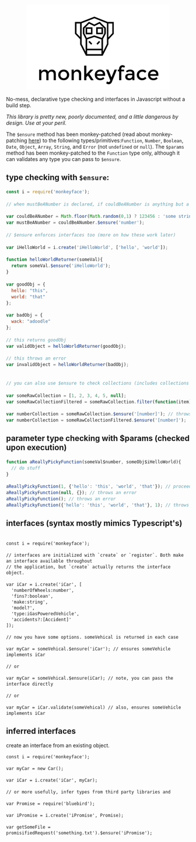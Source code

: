 <div style="text-align:center"><img src ="./assets/monkeyface-logo.png"/></div>

No-mess, declarative type checking and interfaces in Javascript without a build step. 

*This library is pretty new, poorly documented, and a little dangerous by design. Use at your peril.*

The `$ensure` method has been monkey-patched (read about monkey-patching [here](http://me.dt.in.th/page/JavaScript-override/))
to the following types/primitives:`Function`, `Number`, `Boolean`, `Date`, `Object`, `Array`, `String`, and `Error` (not 
`undefined` or `null`). The `$params` method has been monkey-patched to the `Function` type only, although it can validates 
any type you can pass to `$ensure`.

## type checking with `$ensure`:

```javascript
const i = require('monkeyface');

// when mustBeANumber is declared, if couldBeANumber is anything but a number, a (helpful) error is thrown

var couldBeANumber = Math.floor(Math.random(0,1) ? 123456 : 'some string';
var mustBeANumber = couldBeANumber.$ensure('number');

// $ensure enforces interfaces too (more on how these work later)

var iHelloWorld = i.create('iHelloWorld', ['hello', 'world']);

function helloWorldReturner(someVal){
  return someVal.$ensure('iHelloWorld');
}

var goodObj = {
  hello: "this", 
  world: "that"
};

var badObj = {
  wack: "adoodle"
};

// this returns goodObj
var validObject = helloWorldReturner(goodObj);

// this throws an error
var invalidObject = helloWorldReturner(badObj);


// you can also use $ensure to check collections (includes collections of all types)

var someRawCollection = [1, 2, 3, 4, 5, null];
var someRawCollectionFiltered = someRawCollection.filter(function(item){ return typeof item === 'number'});

var numberCollection = someRawCollection.$ensure('[number]'); // throws an error
var numberCollection = someRawCollectionFiltered.$ensure('[number]');

```

## parameter type checking with $params (checked upon execution)

```javascript
function aReallyPickyFunction(someVal$number, someObj$iHelloWorld){
  // do stuff
}

aReallyPickyFunction(1, {'hello': 'this', 'world', 'that'}); // proceeds as expected
aReallyPickyFunction(null, {}); // throws an error
aReallyPickyFunction(); // throws an error
aReallyPickyFunction({'hello': 'this', 'world', 'that'}, 1); // throws an error (args out of order)

```

## interfaces (syntax mostly mimics Typescript's)

```

const i = require('monkeyface');

// interfaces are initialized with `create` or `register`. Both make an interface available throughout
// the application, but `create` actually returns the interface object. 

var iCar = i.create('iCar', [
  'numberOfWheels:number', 
  'fins?:boolean', 
  'make:string', 
  'model?',
  'type:iGasPoweredVehicle',
  'accidents?:[Accident]' 
]);

// now you have some options. someVehical is returned in each case

var myCar = someVehical.$ensure('iCar'); // ensures someVehicle implements iCar

// or

var myCar = someVehical.$ensure(iCar); // note, you can pass the interface directly

// or

var myCar = iCar.validate(someVehical) // also, ensures someVehicle implements iCar

```

## inferred interfaces

create an interface from an existing object. 

```
const i = require('monkeyface');

var myCar = new Car();

var iCar = i.create('iCar', myCar);

// or more usefully, infer types from third party libraries and 

var Promise = require('bluebird');

var iPromise = i.create('iPromise', Promise);

var getSomeFile = promisifiedRequest('something.txt').$ensure('iPromise');

```